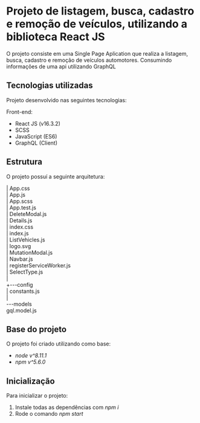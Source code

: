 #  Projeto de listagem, busca, cadastro e remoção de veículos, utilizando a biblioteca React JS

O projeto consiste em uma Single Page Aplication que realiza a listagem, busca, cadastro e remoção de veículos automotores. Consumindo informações de uma api utilizando GraphQL

## Tecnologias utilizadas

Projeto desenvolvido nas seguintes tecnologias:

Front-end:
- React JS (v16.3.2)
- SCSS
- JavaScript (ES6)
- GraphQL (Client)

## Estrutura

O projeto possuí a seguinte arquitetura:

|   App.css <br />
|   App.js <br />
|   App.scss <br />
|   App.test.js <br />
|   DeleteModal.js <br />
|   Details.js <br />
|   index.css <br />
|   index.js <br />
|   ListVehicles.js <br />
|   logo.svg <br />
|   MutationModal.js <br />
|   Navbar.js <br />
|   registerServiceWorker.js <br />
|   SelectType.js <br />
| <br /> 
+---config <br />
|       constants.js <br />
| <br />
\---models <br />
        gql.model.js <br />
        
## Base do projeto

O projeto foi criado utilizando como base:

- *node v^8.11.1*
- *npm v^5.6.0*

## Inicialização

Para inicializar o projeto:

1. Instale todas as dependências com *npm i*
2. Rode o comando *npm start*
